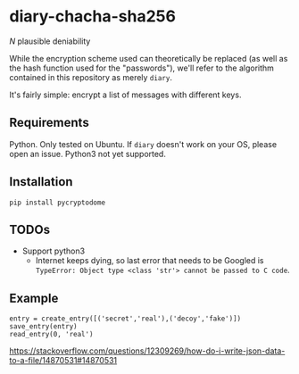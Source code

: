 # diary-chacha-sha256
_N_ plausible deniability

<!-- deniable
information
access
resource
retrieval
yandee/yabba/yardel/yar-nut/yentz -->


While the encryption scheme used can theoretically be replaced (as well as the hash function used for the "passwords"), we'll refer to the algorithm contained in this repository as merely `diary`.

It's fairly simple: encrypt a list of messages with different keys.

## Requirements
Python. Only tested on Ubuntu. If `diary` doesn't work on your OS, please open an issue.
Python3 not yet supported.

## Installation
```
pip install pycryptodome
```

## TODOs
* Support python3
  * Internet keeps dying, so last error that needs to be Googled is `TypeError: Object type <class 'str'> cannot be passed to C code`.

## Example
```
entry = create_entry([('secret','real'),('decoy','fake')])
save_entry(entry)
read_entry(0, 'real')
```

https://stackoverflow.com/questions/12309269/how-do-i-write-json-data-to-a-file/14870531#14870531